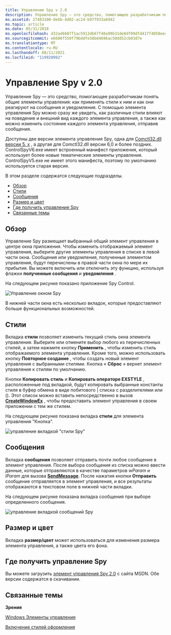 ```yaml
---
title: Управление Spy v 2.0
description: Управление Spy — это средство, помогающее разработчикам понять общие элементы управления, как применять к ним стили и как они реагируют на сообщения и уведомления.
ms.assetid: 27483100-debb-4d82-ac24-b97f933a6942
ms.topic: article
ms.date: 05/31/2018
ms.openlocfilehash: d32ad668ff1ac5912db67f48a99b31de8df09dfd417f4058ee4ff2dacfb55421
ms.sourcegitcommit: e6600f550f79bddfe58bd4696ac50dd52cb03d7e
ms.translationtype: MT
ms.contentlocale: ru-RU
ms.lasthandoff: 08/11/2021
ms.locfileid: "119920992"
---
```

# <a name="control-spy-v20"></a>Управление Spy v 2.0

Управление Spy — это средство, помогающее разработчикам понять общие элементы управления: как применять стили к ним и как они реагируют на сообщения и уведомления. С помощью элемента управления Spy можно сразу же увидеть, как различные стили влияют на поведение и внешний вид каждого элемента управления, а также как можно изменить состояние каждого элемента управления, отправив сообщения.

Доступны две версии элемента управления Spy, одна для [Comctl32.dll версии 5. x](common-control-versions.md) , а другая для Comctl32.dll версии 6,0 и более поздних. ControlSpyV6.exe имеет встроенный манифест приложения, который использует более новые тематические элементы управления. ControlSpyV5.exe не имеет этого манифеста, поэтому по умолчанию используется старая версия.

В этом разделе содержатся следующие подразделы.

-   [Обзор](#overview)
-   [Стили](#styles)
-   [Сообщения](#messages)
-   [Размер и цвет](#sizecolor)
-   [Где получить управление Spy](#where-to-get-control-spy)
-   [Связанные темы](#related-topics)

## <a name="overview"></a>Обзор

Управление Spy размещает выбранный общий элемент управления в центре окна приложения. Чтобы изменить отображаемый элемент управления, выберите другие элементы управления в списке в левой части окна. Сообщения или уведомления, полученные элементом управления, будут перечислены в правой части окна по мере их прибытия. Вы можете включить или отключить эту функцию, используя флажки **полученные сообщения** и **уведомления** .

На следующем рисунке показано приложение Spy Control.

![Управление окном Spy](images/controlspy-main.png)

В нижней части окна есть несколько вкладок, которые предоставляют больше функциональных возможностей.

## <a name="styles"></a>Стили

Вкладка **стили** позволяет изменить текущий стиль окна элемента управления. Выберите или отмените выбор любого из перечисленных стилей, а затем нажмите кнопку **Применить** , чтобы изменить стиль отображаемого элемента управления. Кроме того, можно использовать кнопку **Повторное создание** , чтобы создать новый элемент управления с выбранными стилями. Кнопка « **Сброс** » вернет элемент управления к стилям по умолчанию.

Кнопки **Копировать стиль** и **Копировать операторе EXSTYLE** , расположенные под вкладкой, будут копировать выбранные константы стиля в буфер обмена в виде побитового \| списка с разделителями или (). Этот список можно вставить непосредственно в вызов [**CreateWindowEx**](/windows/desktop/api/winuser/nf-winuser-createwindowexa) , чтобы предоставить элемент управления в своем приложении с тем же стилем.

На следующем рисунке показана вкладка **стили** для элемента управления "Кнопка".

![управление вкладкой "стили Spy"](images/controlspy-styles.png)

## <a name="messages"></a>Сообщения

Вкладка **сообщения** позволяет отправить почти любое сообщение в элемент управления. После выбора сообщения из списка можно ввести данные, которые отправляются в качестве параметров *wParam* и *lParam* для вызова [**SendMessage**](/windows/desktop/api/winuser/nf-winuser-sendmessage). После нажатия кнопки **Отправить** сообщение отправляется в элемент управления, и все результаты отображаются в текстовом поле в нижней части вкладки.

На следующем рисунке показана вкладка сообщения при выборе определенного сообщения.

![управление вкладкой сообщений Spy](images/controlspy-messages.png)

## <a name="sizecolor"></a>Размер и цвет

Вкладка **размер/цвет** может использоваться для изменения размера элемента управления, а также цвета его фона.

## <a name="where-to-get-control-spy"></a>Где получить управление Spy

Вы можете загрузить [элемент управления Spy 2,0](https://www.microsoft.com/download/details.aspx?id=4635) с сайта MSDN. Обе версии содержатся в скачивании.

## <a name="related-topics"></a>Связанные темы

<dl> <dt>

**Зрения**
</dt> <dt>

[Windows Элементы управления](window-controls.md)
</dt> <dt>

[Включение стилей оформления](cookbook-overview.md)
</dt> </dl>

 

 